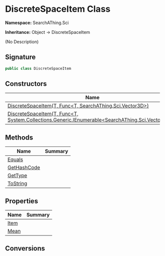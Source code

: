 # DiscreteSpaceItem<T> Class
**Namespace:** SearchAThing.Sci

**Inheritance:** Object → DiscreteSpaceItem<T>

(No Description)

## Signature
```csharp
public class DiscreteSpaceItem
```
## Constructors
|**Name**|**Summary**|
|---|---|
|[DiscreteSpaceItem<T>(T, Func<T, SearchAThing.Sci.Vector3D>)](DiscreteSpaceItem-1/ctors.md)||
|[DiscreteSpaceItem<T>(T, Func<T, System.Collections.Generic.IEnumerable<SearchAThing.Sci.Vector3D>>)](DiscreteSpaceItem-1/ctors.md#discretespaceitemtt-funct-systemcollectionsgenericienumerablesearchathingscivector3d)||
## Methods
|**Name**|**Summary**|
|---|---|
|[Equals](DiscreteSpaceItem-1/Equals.md)||
|[GetHashCode](DiscreteSpaceItem-1/GetHashCode.md)||
|[GetType](DiscreteSpaceItem-1/GetType.md)||
|[ToString](DiscreteSpaceItem-1/ToString.md)||
## Properties
|**Name**|**Summary**|
|---|---|
|[Item](DiscreteSpaceItem-1/Item.md)|
|[Mean](DiscreteSpaceItem-1/Mean.md)|
## Conversions
